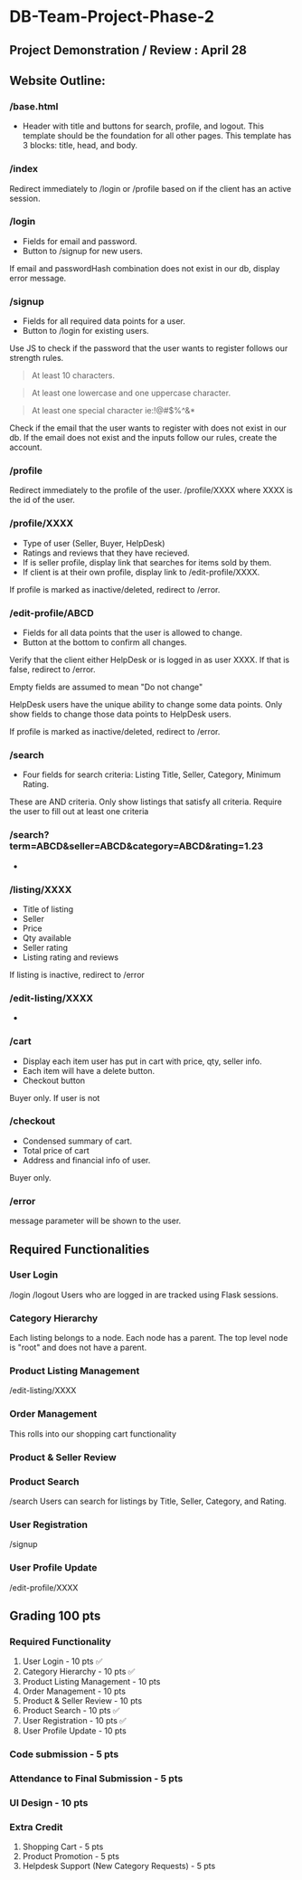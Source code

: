 # DB-Team-Project-Phase-2
## Project Demonstration / Review : April 28


## Website Outline:

### /base.html
- Header with title and buttons for search, profile, and logout.
This template should be the foundation for all other pages.
This template has 3 blocks: title, head, and body.


### /index
Redirect immediately to /login or /profile based on if the client has an active session.


### /login
- Fields for email and password.
- Button to /signup for new users.

If email and passwordHash combination does not exist in our db, display error message.


### /signup
- Fields for all required data points for a user.
- Button to /login for existing users.

Use JS to check if the password that the user wants to register follows our strength rules.

>At least 10 characters.

>At least one lowercase and one uppercase character.

>At least one special character ie:!@#$%^&*

Check if the email that the user wants to register with does not exist in our db.
If the email does not exist and the inputs follow our rules, create the account.

### /profile
Redirect immediately to the profile of the user.
/profile/XXXX where XXXX is the id of the user.

### /profile/XXXX
- Type of user (Seller, Buyer, HelpDesk)
- Ratings and reviews that they have recieved.
- If is seller profile, display link that searches for items sold by them.
- If client is at their own profile, display link to /edit-profile/XXXX.

If profile is marked as inactive/deleted, redirect to /error.


### /edit-profile/ABCD
- Fields for all data points that the user is allowed to change.
- Button at the bottom to confirm all changes.

Verify that the client either HelpDesk or is logged in as user XXXX. If that is false, redirect to /error.

Empty fields are assumed to mean "Do not change"

HelpDesk users have the unique ability to change some data points. Only show fields to change those data points to HelpDesk users.

If profile is marked as inactive/deleted, redirect to /error.


### /search
- Four fields for search criteria: Listing Title, Seller, Category, Minimum Rating.

These are AND criteria. Only show listings that satisfy all criteria.
Require the user to fill out at least one criteria

### /search?term=ABCD&seller=ABCD&category=ABCD&rating=1.23
- 


### /listing/XXXX
- Title of listing
- Seller
- Price
- Qty available
- Seller rating
- Listing rating and reviews

If listing is inactive, redirect to /error


### /edit-listing/XXXX
- 



### /cart
- Display each item user has put in cart with price, qty, seller info.
- Each item will have a delete button.
- Checkout button 

Buyer only. If user is not 


### /checkout
- Condensed summary of cart.
- Total price of cart
- Address and financial info of user.

Buyer only.


### /error
message parameter will be shown to the user.

## Required Functionalities

### User Login
/login /logout
Users who are logged in are tracked using Flask sessions.


### Category Hierarchy
Each listing belongs to a node.
Each node has a parent.
The top level node is "root" and does not have a parent.


### Product Listing Management
/edit-listing/XXXX


### Order Management
This rolls into our shopping cart functionality


### Product & Seller Review



### Product Search
/search
Users can search for listings by Title, Seller, Category, and Rating.


### User Registration
/signup


### User Profile Update
/edit-profile/XXXX


## Grading 100 pts
### Required Functionality
1. User Login - 10 pts ✅
2. Category Hierarchy - 10 pts ✅
3. Product Listing Management - 10 pts
4. Order Management - 10 pts
5. Product & Seller Review - 10 pts
6. Product Search - 10 pts ✅
7. User Registration - 10 pts ✅
8. User Profile Update - 10 pts

### Code submission - 5 pts

### Attendance to Final Submission - 5 pts

### UI Design - 10 pts

### Extra Credit
1. Shopping Cart - 5 pts
2. Product Promotion - 5 pts
3. Helpdesk Support (New Category Requests) - 5 pts
